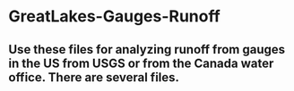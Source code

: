 # GreatLakes-Gauges-Runoff

## Use these files for analyzing runoff from gauges in the US from USGS or from the Canada water office. There are several files.
